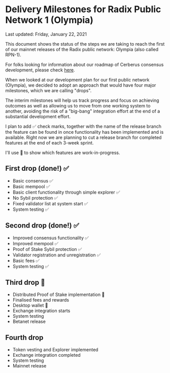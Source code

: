 # Delivery Milestones for Radix Public Network 1 (Olympia)

Last updated: Friday, January 22, 2021

This document shows the status of the steps we are taking to reach the
first of our mainnet releases of the Radix public network: Olympia (also called RPN-1).

For folks looking for information about our roadmap of Cerberus consensus development,
please check [here](https://github.com/radixdlt/docs/blob/master/releases/consensus-roadmap.md).

When we looked at our development plan for our first public network (Olympia),
we decided to adopt an approach that would have four major milestones,
which we are calling "drops".

The interim milestones will help us track progress and focus on
achieving outcomes as well as allowing us to move from one working system
to another, avoiding the risk of a "big-bang" integration effort at the end
of a substantial development effort.

I plan to add ✅ check marks, together with the name of the release branch
the feature can be found in once functionality has been implemented and is
available.  Right now we are planning to cut a release branch for completed
features at the end of each 3-week sprint.

I'll use 🤔 to show which features are work-in-progress.

## First drop (done!) ✅
- Basic consensus ✅
- Basic mempool ✅
- Basic client functionality through simple explorer ✅
- No Sybil protection ✅
- Fixed validator list at system start ✅
- System testing ✅

## Second drop (done!) ✅
- Improved consensus functionality ✅
- Improved mempool ✅
- Proof of Stake Sybil protection ✅
- Validator registration and unregistration ✅
- Basic fees ✅
- System testing ✅

## Third drop 🤔
- Distributed Proof of Stake implementation 🤔
- Finalised fees and rewards
- Desktop wallet 🤔
- Exchange integration starts
- System testing
- Betanet release

## Fourth drop
- Token vesting and Explorer implemented
- Exchange integration completed
- System testing
- Mainnet release
